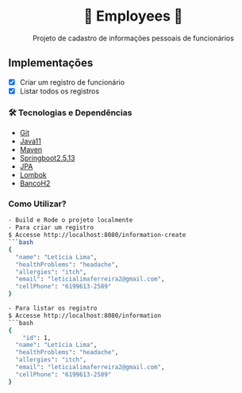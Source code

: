 <h1 align="center">🚀 Employees 🚀</h1>
<p align="center">Projeto de cadastro de informações pessoais de funcionários</p>

## Implementações
- [x] Criar um registro de funcionário
- [x] Listar todos os registros

### 🛠 Tecnologias e Dependências
* [Git](#Git)
* [Java11](#Java11)
* [Maven](#Maven)
* [Springboot2.5.13](#Springboot2.5.13)
* [JPA](#JPA)
* [Lombok](#Lombok)
* [BancoH2](#BancoH2)


### Como Utilizar?
```bash
- Build e Rode o projeto localmente
- Para criar um registro 
$ Accesse http://localhost:8080/information-create
```bash
{
  "name": "Letícia Lima",
  "healthProblems": "headache",
  "allergies": "itch",
  "email": "leticialimaferreira2@gmail.com",
  "cellPhone": "6199613-2589"
}

- Para listar os registro 
$ Accesse http://localhost:8080/information
```bash
{
	"id": 1,
  "name": "Letícia Lima",
  "healthProblems": "headache",
  "allergies": "itch",
  "email": "leticialimaferreira2@gmail.com",
  "cellPhone": "6199613-2589"
}


